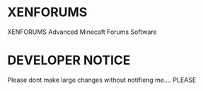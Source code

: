 # XENFORUMS
XENFORUMS Advanced Minecaft Forums Software

# DEVELOPER NOTICE
Please dont make large changes without notifieng me.... PLEASE
